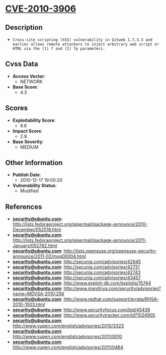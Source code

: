 
# [CVE-2010-3906](https://cve.mitre.org/cgi-bin/cvename.cgi?name=CVE-2010-3906)

## Description

- `Cross-site scripting (XSS) vulnerability in Gitweb 1.7.3.3 and earlier allows remote attackers to inject arbitrary web script or HTML via the (1) f and (2) fp parameters.`

## Cvss Data

- **Access Vector**:
  - NETWORK
- **Base Score**:
  - 4.3

## Scores

- **Exploitability Score**:
  - 8.6
- **Impact Score**:
  - 2.9
- **Base Severity**:
  - MEDIUM

## Other Information

- **Publish Date**:
  - 2010-12-17 19:00:20
- **Vulnerability Status**:
  - Modified

## References

- **security@ubuntu.com**: http://lists.fedoraproject.org/pipermail/package-announce/2010-December/052518.html
- **security@ubuntu.com**: http://lists.fedoraproject.org/pipermail/package-announce/2011-January/052782.html
- **security@ubuntu.com**: http://lists.opensuse.org/opensuse-security-announce/2011-02/msg00004.html
- **security@ubuntu.com**: http://secunia.com/advisories/42645
- **security@ubuntu.com**: http://secunia.com/advisories/42731
- **security@ubuntu.com**: http://secunia.com/advisories/42743
- **security@ubuntu.com**: http://secunia.com/advisories/43457
- **security@ubuntu.com**: http://www.exploit-db.com/exploits/15744
- **security@ubuntu.com**: http://www.mandriva.com/security/advisories?name=MDVSA-2010:256
- **security@ubuntu.com**: http://www.redhat.com/support/errata/RHSA-2010-1003.html
- **security@ubuntu.com**: http://www.securityfocus.com/bid/45439
- **security@ubuntu.com**: http://www.securitytracker.com/id?1024905
- **security@ubuntu.com**: http://www.vupen.com/english/advisories/2010/3323
- **security@ubuntu.com**: http://www.vupen.com/english/advisories/2011/0010
- **security@ubuntu.com**: http://www.vupen.com/english/advisories/2011/0464

